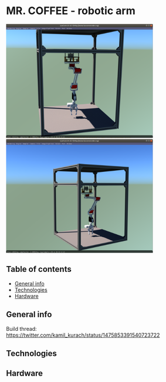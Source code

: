# MR. COFFEE - robotic arm

<p float="left">
    <img src="./mrcoffee.png" alt="drawing" width="400"/>
    <img src="./mrcoffee2.png" alt="drawing" width="400"/>
</p>

## Table of contents

* [General info](#general-info)
* [Technologies](#technologies)
* [Hardware](#hardware)

## General info

Build thread: https://twitter.com/kamil_kurach/status/1475853391540723722

## Technologies

## Hardware
